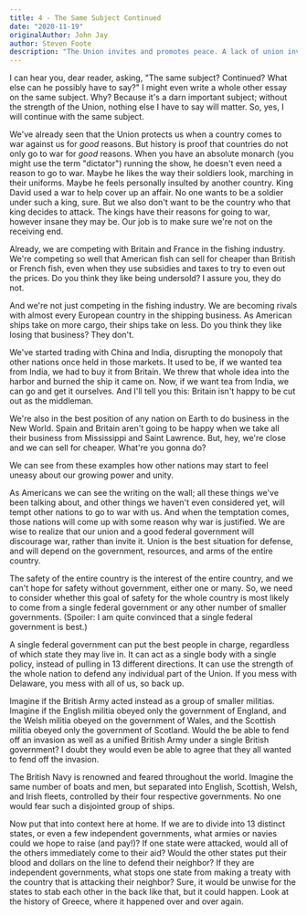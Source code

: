 ```yaml
---
title: 4 - The Same Subject Continued
date: "2020-11-19"
originalAuthor: John Jay
author: Steven Foote
description: "The Union invites and promotes peace. A lack of union invites war."
---
```


I can hear you, dear reader, asking, "The same subject? Continued? What else can he
possibly have to say?" I might even write a whole other essay on the same subject. Why?
Because it's a darn important subject; without the strength of the Union, nothing else I
have to say will matter. So, yes, I will continue with the same subject.

We've already seen that the Union protects us when a country comes to war against us for
_good_ reasons. But history is proof that countries do not only go to war for _good_ reasons.
When you have an absolute monarch (you might use the term "dictator") running the show, he
doesn't even need a reason to go to war. Maybe he likes the way their soldiers look, marching
in their uniforms. Maybe he feels personally insulted by another country. King David used a war
to help cover up an affair. No one wants to be a soldier under such a king, sure. But we also
don't want to be the country who that king decides to attack. The kings have their reasons for
going to war, however insane they may be. Our job is to make sure we're not on the receiving end.

Already, we are competing with Britain and France in the fishing industry. We're competing so well
that American fish can sell for cheaper than British or French fish, even when they use subsidies and
taxes to try to even out the prices. Do you think they like being undersold? I assure you, they do not.

And we're not just competing in the fishing industry. We are becoming rivals with almost every European
country in the shipping business. As American ships take on more cargo, their ships take on less. Do
you think they like losing that business? They don't.

We've started trading with China and India, disrupting the monopoly that other nations once held in
those markets. It used to be, if we wanted tea from India, we had to buy it from Britain. We threw
that whole idea into the harbor and burned the ship it came on. Now, if we want tea from India, we
can go and get it ourselves. And I'll tell you this: Britain isn't happy to be cut out as the
middleman.

We're also in the best position of any nation on Earth to do business in the New World. Spain and
Britain aren't going to be happy when we take all their business from Mississippi and Saint
Lawrence. But, hey, we're close and we can sell for cheaper. What're you gonna do?

We can see from these examples how other nations may start to feel uneasy about our growing
power and unity.

As Americans we can see the writing on the wall; all these things we've been talking about,
and other things we haven't even considered yet, will tempt other nations to go to war with
us. And when the temptation comes, those nations will come up with some reason why war is
justified. We are wise to realize that our union and a good federal government will
discourage war, rather than invite it. Union is the best situation for defense, and will
depend on the government, resources, and arms of the entire country.

The safety of the entire country is the interest of the entire country, and we can't hope for
safety without government, either one or many. So, we need to consider whether this goal of
safety for the whole country is most likely to come from a single federal government or
any other number of smaller governments. (Spoiler: I am quite convinced that a single federal
government is best.)

A single federal government can put the best people in charge, regardless of which state they
may live in. It can act as a single body with a single policy, instead of pulling in 13 different
directions. It can use the strength of the whole nation to defend any individual part of the Union.
If you mess with Delaware, you mess with all of us, so back up.

Imagine if the British Army acted instead as a group of smaller militias. Imagine if the English
militia obeyed only the government of England, and the Welsh militia obeyed on the government
of Wales, and the Scottish militia obeyed only the government of Scotland. Would the be able to
fend off an invasion as well as a unified British Army under a single British government? I doubt
they would even be able to agree that they all wanted to fend off the invasion.

The British Navy is renowned and feared throughout the world. Imagine the same number of boats and
men, but separated into English, Scottish, Welsh, and Irish fleets, controlled by their four
respective governments. No one would fear such a disjointed group of ships.

Now put that into context here at home. If we are to divide into 13 distinct states, or even a few
independent governments, what armies or navies could we hope to raise (and pay!)? If one state were
attacked, would all of the others immediately come to their aid? Would the other states put their
blood and dollars on the line to defend their neighbor? If they are independent governments, what
stops one state from making a treaty with the country that is attacking their neighbor? Sure, it
would be unwise for the states to stab each other in the back like that, but it could happen. Look
at the history of Greece, where it happened over and over again.
